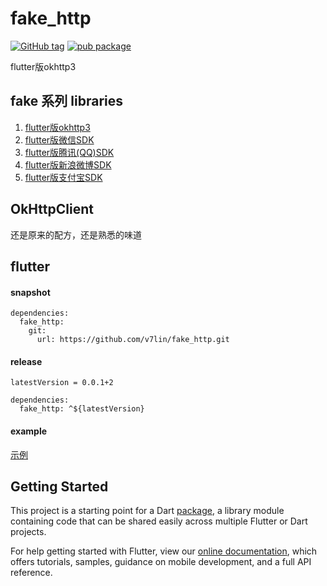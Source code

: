 # fake_http

[![GitHub tag](https://img.shields.io/github/tag/v7lin/fake_http.svg)](https://github.com/v7lin/fake_http/releases)
[![pub package](https://img.shields.io/pub/v/fake_http.svg)](https://pub.dartlang.org/packages/fake_http)

flutter版okhttp3

## fake 系列 libraries

1. [flutter版okhttp3](https://github.com/v7lin/fake_http)
2. [flutter版微信SDK](https://github.com/v7lin/fake_wechat)
3. [flutter版腾讯(QQ)SDK](https://github.com/v7lin/fake_tencent)
4. [flutter版新浪微博SDK](https://github.com/v7lin/fake_weibo)
5. [flutter版支付宝SDK](https://github.com/v7lin/fake_alipay)

## OkHttpClient

还是原来的配方，还是熟悉的味道

## flutter

#### snapshot
````
dependencies:
  fake_http:
    git:
      url: https://github.com/v7lin/fake_http.git
````

#### release
````
latestVersion = 0.0.1+2
````

````
dependencies:
  fake_http: ^${latestVersion}
````

#### example
[示例](./test/fake_http_test.dart)

## Getting Started

This project is a starting point for a Dart
[package](https://flutter.io/developing-packages/),
a library module containing code that can be shared easily across
multiple Flutter or Dart projects.

For help getting started with Flutter, view our 
[online documentation](https://flutter.io/docs), which offers tutorials, 
samples, guidance on mobile development, and a full API reference.